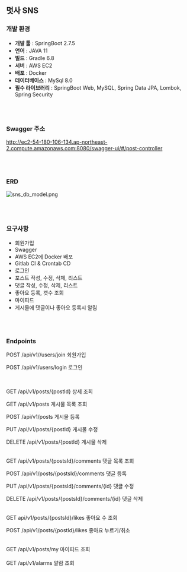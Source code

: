 ## 멋사 SNS  

### 개발 환경


- **개발 툴** : SpringBoot 2.7.5
- **언어** : JAVA 11
- **빌드** : Gradle 6.8
- **서버** : AWS EC2
- **배포** : Docker
- **데이터베이스** : MySql 8.0
- **필수 라이브러리** : SpringBoot Web, MySQL, Spring Data JPA, Lombok, Spring Security

<br/></br>
### Swagger 주소 
http://ec2-54-180-106-134.ap-northeast-2.compute.amazonaws.com:8080/swagger-ui/#/post-controller

<br/></br>
### ERD 
![sns_db_model.png](..%2F..%2FOneDrive%2FDesktop%2FLion%2Fsns_db_model.png)


<br/></br>
### 요구사항
- 회원가입
- Swagger
- AWS EC2에 Docker 배포
- Gitlab CI & Crontab CD
- 로그인
- 포스트 작성, 수정, 삭제, 리스트
- 댓글 작성, 수정, 삭제, 리스트
- 좋아요 등록, 갯수 조회
- 마이피드
- 게시물에 댓글이나 좋아요 등록시 알림


<br/></br>
### Endpoints
POST /api/v1//users/join 회원가입 

POST /api/v1/users/login 로그인 

<br>

GET /api/v1/posts/{postId} 상세 조회

GET /api/v1/posts 게시물 목록 조회

POST /api/v1/posts 게시물 등록

PUT /api/v1/posts/{postId} 게시물 수정

DELETE /api/v1/posts/{postId} 게시물 삭제


<br>
GET /api/v1/posts/{postsId}/comments 댓글 목록 조회 

POST /api/v1/posts/{postsId}/comments 댓글 등록

PUT /api/v1/posts/{postsId}/comments/{id} 댓글 수정

DELETE /api/v1/posts/{postsId}/comments/{id} 댓글 삭제

<br>
GET api/v1/posts/{postsId}/likes 좋아요 수 조회

POST /api/v1/posts/{postId}/likes 좋아요 누르기/취소


<br>
GET /api/v1/posts/my 마이피드 조회
<br>

<br>
GET /api/v1/alarms 알람 조회
